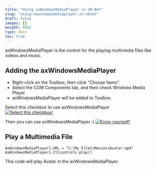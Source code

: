```yaml
---
title: "Using axWindowsMediaPlayer in VB.Net"
slug: "using-axwindowsmediaplayer-in-vbnet"
draft: false
images: []
weight: 9992
type: docs
toc: true
---
```


axWindowsMediaPlayer is the control for the playing multimedia files like videos and music.

## Adding the axWindowsMediaPlayer

 - Right-click on the Toolbox, then click "Choose Items". 
 - Select the COM Components tab, and then check Windows Media Player.
 - axWindowsMediaPlayer will be added to Toolbox.

Select this checkbox to use axWindowsMediaPlayer
[![Select this checkbox!][1]][1]


Then you can use axWindowsMediaPlayer :)
[![Enjoy yourself!][2]][2]




  [1]: https://i.stack.imgur.com/7DyHx.png
  [2]: https://i.stack.imgur.com/BeFqD.png

## Play a Multimedia File
    AxWindowsMediaPlayer1.URL = "C:\My Files\Movies\Avatar.mp4"
    AxWindowsMediaPlayer1.Ctlcontrols.play()

This code will play Avatar in the axWindowsMediaPlayer.


